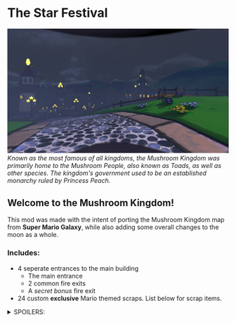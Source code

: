 # The Star Festival
![Screenshot of the in-game Mushroom Kingdom](Screenshots/4.png)
_Known as the most famous of all kingdoms, the Mushroom Kingdom was primarily home to the Mushroom People, also known as Toads, as well as other species. The kingdom's government used to be an established monarchy ruled by Princess Peach._

## Welcome to the Mushroom Kingdom!

This mod was made with the intent of porting the Mushroom Kingdom map from **Super Mario Galaxy**, while also adding some overall changes to the moon as a whole.

### Includes:
- 4 seperate entrances to the main building
	- The main entrance
	- 2 common fire exits
	- A *secret bonus* fire exit
- 24 custom **exclusive** Mario themed scraps. List below for scrap items.

<details>
  <summary>SPOILERS:</summary>
  
  - Question Block
  - Brick Block
  - Coin
  - Power Star
  - Yoshi Egg
  - Clock
  - Key
  - 6 different colored Starbits
  	- Red Starbit
  	- Yellow Starbit
  	- Green Starbit
  	- Blue Starbit
  	- Purple Starbit
  	- White Starbit
  - 7 different Mushrooms
  	- Red Mushroom
  	- Green Mushroom
  	- Life Mushroom
  	- Bee Mushroom
  	- Boo Mushroom
  	- Rock Mushroom
  	- Spring Mushroom
  - 3 different Flowers
  	- Fire Flower
  	- Ice Flower
  	- Cloud Flower
  - Thwomp
  
</details>
